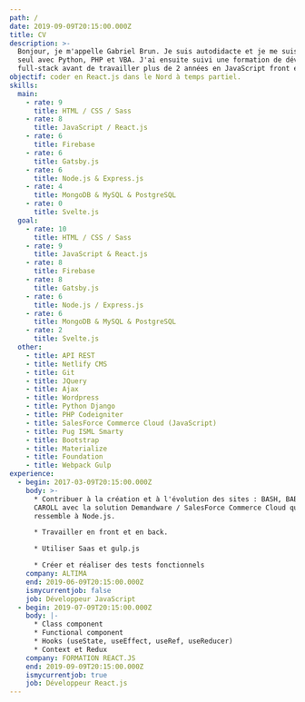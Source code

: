 ```yaml
---
path: /
date: 2019-09-09T20:15:00.000Z
title: CV
description: >-
  Bonjour, je m'appelle Gabriel Brun. Je suis autodidacte et je me suis initié
  seul avec Python, PHP et VBA. J'ai ensuite suivi une formation de développeur
  full-stack avant de travailler plus de 2 années en JavaScript front et back.
objectif: coder en React.js dans le Nord à temps partiel.
skills:
  main:
    - rate: 9
      title: HTML / CSS / Sass
    - rate: 8
      title: JavaScript / React.js
    - rate: 6
      title: Firebase
    - rate: 6
      title: Gatsby.js
    - rate: 6
      title: Node.js & Express.js
    - rate: 4
      title: MongoDB & MySQL & PostgreSQL
    - rate: 0
      title: Svelte.js
  goal:
    - rate: 10
      title: HTML / CSS / Sass
    - rate: 9
      title: JavaScript & React.js
    - rate: 8
      title: Firebase
    - rate: 8
      title: Gatsby.js
    - rate: 6
      title: Node.js / Express.js
    - rate: 6
      title: MongoDB & MySQL & PostgreSQL
    - rate: 2
      title: Svelte.js
  other:
    - title: API REST
    - title: Netlify CMS
    - title: Git
    - title: JQuery
    - title: Ajax
    - title: Wordpress
    - title: Python Django
    - title: PHP Codeigniter
    - title: SalesForce Commerce Cloud (JavaScript)
    - title: Pug ISML Smarty
    - title: Bootstrap
    - title: Materialize
    - title: Foundation
    - title: Webpack Gulp
experience:
  - begin: 2017-03-09T20:15:00.000Z
    body: >-
      * Contribuer à la création et à l'évolution des sites : BASH, BABYLISS et
      CAROLL avec la solution Demandware / SalesForce Commerce Cloud qui
      ressemble à Node.js.

      * Travailler en front et en back.

      * Utiliser Saas et gulp.js

      * Créer et réaliser des tests fonctionnels
    company: ALTIMA
    end: 2019-06-09T20:15:00.000Z
    ismycurrentjob: false
    job: Développeur JavaScript
  - begin: 2019-07-09T20:15:00.000Z
    body: |-
      * Class component
      * Functional component
      * Hooks (useState, useEffect, useRef, useReducer)
      * Context et Redux
    company: FORMATION REACT.JS
    end: 2019-09-09T20:15:00.000Z
    ismycurrentjob: true
    job: Développeur React.js
---
```


